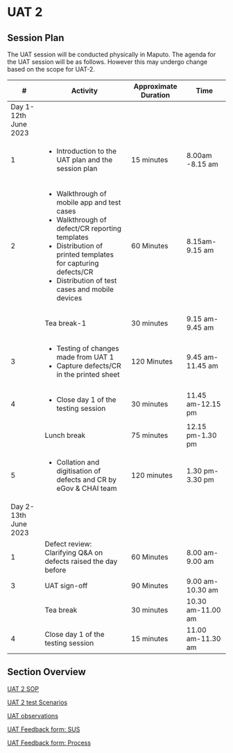 # UAT 2

## Session Plan

The UAT session will be conducted physically in Maputo. The agenda for the UAT session will be as follows. However this may undergo change based on the scope for UAT-2.&#x20;

| #                    | Activity                                                                                                                                                                                                                                   | Approximate Duration | Time              |
| -------------------- | ------------------------------------------------------------------------------------------------------------------------------------------------------------------------------------------------------------------------------------------ | -------------------- | ----------------- |
| Day 1-12th June 2023 | <p><br></p>                                                                                                                                                                                                                                |                      |                   |
| 1                    | <ul><li>Introduction to the UAT plan and the session plan</li></ul>                                                                                                                                                                        | 15 minutes           | 8.00am -8.15 am   |
| 2                    | <ul><li>Walkthrough of mobile app and test cases </li><li>Walkthrough of defect/CR reporting templates</li><li>Distribution of printed templates for capturing defects/CR </li><li>Distribution of test cases and mobile devices</li></ul> | 60 Minutes           | 8.15am-9.15 am    |
| <p><br></p>          | Tea break-1                                                                                                                                                                                                                                | 30 minutes           | 9.15 am-9.45 am   |
| 3                    | <ul><li>Testing of changes made from UAT 1</li><li>Capture defects/CR in the printed sheet</li></ul>                                                                                                                                       | 120 Minutes          | 9.45 am-11.45 am  |
| 4                    | <ul><li>Close day 1 of the  testing session</li></ul>                                                                                                                                                                                      | 30 minutes           | 11.45 am-12.15 pm |
| <p><br></p>          | Lunch break                                                                                                                                                                                                                                | 75 minutes           | 12.15 pm-1.30 pm  |
| 5                    | <ul><li>Collation and digitisation of defects and CR by eGov &#x26; CHAI team</li></ul>                                                                                                                                                    | 120 minutes          | 1.30 pm-3.30 pm   |
| Day 2-13th June 2023 | <p><br></p>                                                                                                                                                                                                                                |                      |                   |
| 1                    | Defect review: Clarifying Q\&A on defects raised the day before                                                                                                                                                                            | 60 Minutes           | 8.00 am-9.00 am   |
| 3                    | UAT sign-off                                                                                                                                                                                                                               | 90 Minutes           | 9.00 am-10.30 am  |
| <p><br></p>          | Tea break                                                                                                                                                                                                                                  | 30 minutes           | 10.30 am-11.00 am |
| 4                    | Close day 1 of the testing session                                                                                                                                                                                                         | 15 minutes           | 11.00 am-11.30 am |

## Section Overview

[UAT 2 SOP](uat-2-sop.md)

[UAT 2 test Scenarios](uat-2-test-scenarios.md)

[UAT observations](uat-observations/)

[UAT Feedback form: SUS](uat-feedback-form-sus.md)

[UAT Feedback form: Process](uat-feedform-form-process.md)
